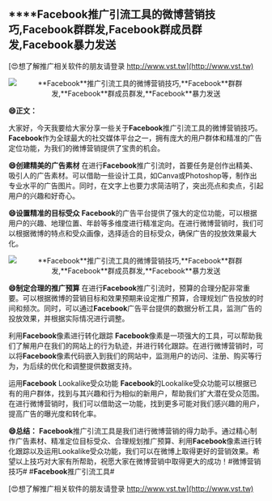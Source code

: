 ## ****Facebook**推广引流工具的微博营销技巧,**Facebook**群群发,**Facebook**群成员群发,**Facebook**暴力发送**

[😍想了解推广相关软件的朋友请登录 http://www.vst.tw](http://www.vst.tw)

 <center><img src="https://vst.tw/MP4/tuiguang/png/8.png" alt="**Facebook**推广引流工具的微博营销技巧,**Facebook**群群发,**Facebook**群成员群发,**Facebook**暴力发送"></center>

**😄正文：**

大家好，今天我要给大家分享一些关于**Facebook**推广引流工具的微博营销技巧。**Facebook**作为全球最大的社交媒体平台之一，拥有庞大的用户群体和精准的广告定位功能，为我们的微博营销提供了宝贵的机会。

**😄创建精美的广告素材**
在进行**Facebook**推广引流时，首要任务是创作出精美、吸引人的广告素材。可以借助一些设计工具，如Canva或Photoshop等，制作出专业水平的广告图片。同时，在文字上也要力求简洁明了，突出亮点和卖点，引起用户的兴趣和好奇心。

**😄设置精准的目标受众**
**Facebook**的广告平台提供了强大的定位功能，可以根据用户的兴趣、地理位置、年龄等多维度进行精准定向。在进行微博营销时，我们可以根据微博的特点和受众画像，选择适合的目标受众，确保广告的投放效果最大化。

 <center><img src="https://vst.tw/MP4/tuiguang/png/1.png" alt="**Facebook**推广引流工具的微博营销技巧,**Facebook**群群发,**Facebook**群成员群发,**Facebook**暴力发送"></center>

**😄制定合理的推广预算**
在进行**Facebook**推广引流时，预算的合理分配非常重要。可以根据微博的营销目标和效果预期来设定推广预算，合理规划广告投放的时间和频次。同时，可以通过**Facebook**广告平台提供的数据分析工具，监测广告的投放效果，并根据实际情况进行调整。

利用**Facebook**像素进行转化跟踪
**Facebook**像素是一项强大的工具，可以帮助我们了解用户在我们的网站上的行为轨迹，并进行转化跟踪。在进行微博营销时，可以将**Facebook**像素代码嵌入到我们的网站中，监测用户的访问、注册、购买等行为，为后续的优化和调整提供数据支持。

运用**Facebook** Lookalike受众功能
**Facebook**的Lookalike受众功能可以根据已有的用户群体，找到与其兴趣和行为相似的新用户，帮助我们扩大潜在受众范围。在进行微博营销时，我们可以借助这一功能，找到更多可能对我们感兴趣的用户，提高广告的曝光度和转化率。

**😄总结：**
**Facebook**推广引流工具是我们进行微博营销的得力助手。通过精心制作广告素材、精准定位目标受众、合理规划推广预算、利用**Facebook**像素进行转化跟踪以及运用Lookalike受众功能，我们可以在微博上取得更好的营销效果。希望以上技巧对大家有所帮助，祝愿大家在微博营销中取得更大的成功！#微博营销技巧# #**Facebook**推广引流工具#

[😍想了解推广相关软件的朋友请登录 http://www.vst.tw](http://www.vst.tw)



